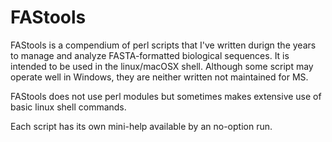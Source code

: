 # FAStools

FAStools is a compendium of perl scripts that I've written durign the years to manage and analyze FASTA-formatted biological sequences.
It is intended to be used in the linux/macOSX shell. Although some script may operate well in Windows, they are neither written not maintained for MS.

FAStools does not use perl modules but sometimes makes extensive use of basic linux shell commands.

Each script has its own mini-help available by an no-option run.

